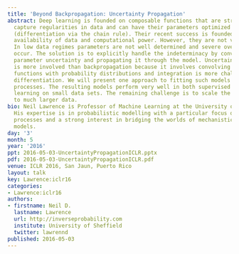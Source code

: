 ```yaml
---
title: 'Beyond Backpropagation: Uncertainty Propagation'
abstract: Deep learning is founded on composable functions that are structured to
  capture regularities in data and can have their parameters optimized by backpropagation
  (differentiation via the chain rule). Their recent success is founded on the increased
  availability of data and computational power. However, they are not very data efficient.
  In low data regimes parameters are not well determined and severe overfitting can
  occur. The solution is to explicitly handle the indeterminacy by converting it to
  parameter uncertainty and propagating it through the model. Uncertainty propagation
  is more involved than backpropagation because it involves convolving the composite
  functions with probability distributions and integration is more challenging than
  differentiation. We will present one approach to fitting such models using Gaussian
  processes. The resulting models perform very well in both supervised and unsupervised
  learning on small data sets. The remaining challenge is to scale the algorithms
  to much larger data.
bio: Neil Lawrence is Professor of Machine Learning at the University of Sheffield.
  His expertise is in probabilistic modelling with a particular focus on Gaussian
  processes and a strong interest in bridging the worlds of mechanistic and empirical
  models.
day: '3'
month: 5
year: '2016'
ppt: 2016-05-03-UncertaintyPropagationICLR.pptx
pdf: 2016-05-03-UncertaintyPropagationICLR.pdf
venue: ICLR 2016, San Jaun, Puerto Rico
layout: talk
key: Lawrence:iclr16
categories:
- Lawrence:iclr16
authors:
- firstname: Neil D.
  lastname: Lawrence
  url: http://inverseprobability.com
  institute: University of Sheffield
  twitter: lawrennd
published: 2016-05-03
---
```

